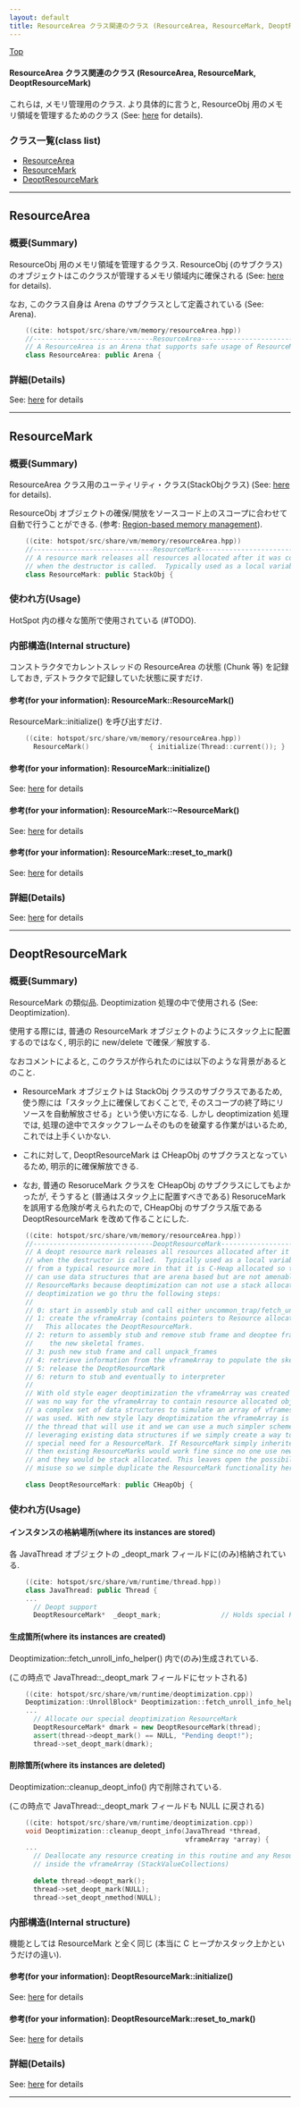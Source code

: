 ```yaml
---
layout: default
title: ResourceArea クラス関連のクラス (ResourceArea, ResourceMark, DeoptResourceMark)
---
```

[Top](../index.html)

#### ResourceArea クラス関連のクラス (ResourceArea, ResourceMark, DeoptResourceMark)

これらは, メモリ管理用のクラス.
より具体的に言うと, ResourceObj 用のメモリ領域を管理するためのクラス (See: [here](no28916VHS.html) for details).


### クラス一覧(class list)

  * [ResourceArea](#noJpQYu2DA)
  * [ResourceMark](#noLONQwF_I)
  * [DeoptResourceMark](#nojFGEEUyi)


---
## <a name="noJpQYu2DA" id="noJpQYu2DA">ResourceArea</a>

### 概要(Summary)
ResourceObj 用のメモリ領域を管理するクラス.
ResourceObj (のサブクラス) のオブジェクトはこのクラスが管理するメモリ領域内に確保される (See: [here](no28916VHS.html) for details).

なお, このクラス自身は Arena のサブクラスとして定義されている (See: Arena).


```cpp
    ((cite: hotspot/src/share/vm/memory/resourceArea.hpp))
    //------------------------------ResourceArea-----------------------------------
    // A ResourceArea is an Arena that supports safe usage of ResourceMark.
    class ResourceArea: public Arena {
```




### 詳細(Details)
See: [here](../doxygen/classResourceArea.html) for details

---
## <a name="noLONQwF_I" id="noLONQwF_I">ResourceMark</a>

### 概要(Summary)
ResourceArea クラス用のユーティリティ・クラス(StackObjクラス) (See: [here](no28916VHS.html) for details).

ResourceObj オブジェクトの確保/開放をソースコード上のスコープに合わせて自動で行うことができる.
(参考: [Region-based memory management](http://en.wikipedia.org/wiki/Region-based_memory_management)).


```cpp
    ((cite: hotspot/src/share/vm/memory/resourceArea.hpp))
    //------------------------------ResourceMark-----------------------------------
    // A resource mark releases all resources allocated after it was constructed
    // when the destructor is called.  Typically used as a local variable.
    class ResourceMark: public StackObj {
```

### 使われ方(Usage)
HotSpot 内の様々な箇所で使用されている (#TODO).

### 内部構造(Internal structure)
コンストラクタでカレントスレッドの ResourceArea の状態 (Chunk 等) を記録しておき, デストラクタで記録していた状態に戻すだけ.

#### 参考(for your information): ResourceMark::ResourceMark()
ResourceMark::initialize() を呼び出すだけ.


```cpp
    ((cite: hotspot/src/share/vm/memory/resourceArea.hpp))
      ResourceMark()               { initialize(Thread::current()); }
```

#### 参考(for your information): ResourceMark::initialize()
See: [here](no28916jZT.html) for details
#### 参考(for your information): ResourceMark::~ResourceMark()
See: [here](no31977Boa.html) for details
#### 参考(for your information): ResourceMark::reset_to_mark()
See: [here](no28916wjZ.html) for details



### 詳細(Details)
See: [here](../doxygen/classResourceMark.html) for details

---
## <a name="nojFGEEUyi" id="nojFGEEUyi">DeoptResourceMark</a>

### 概要(Summary)
ResourceMark の類似品. Deoptimization 処理の中で使用される (See: Deoptimization).

使用する際には, 普通の ResourceMark オブジェクトのようにスタック上に配置するのではなく, 
明示的に new/delete で確保／解放する. 

なおコメントによると, このクラスが作られたのには以下のような背景があるとのこと.

* ResourceMark オブジェクトは StackObj クラスのサブクラスであるため, 
  使う際には「スタック上に確保しておくことで, そのスコープの終了時にリソースを自動解放させる」という使い方になる.
  しかし deoptimization 処理では, 処理の途中でスタックフレームそのものを破棄する作業がはいるため, これでは上手くいかない.
  
* これに対して, DeoptResourceMark は CHeapObj のサブクラスとなっているため, 明示的に確保解放できる.

* なお, 普通の ResoruceMark クラスを CHeapObj のサブクラスにしてもよかったが, 
  そうすると (普通はスタック上に配置すべきである) ResoruceMark を誤用する危険が考えられたので, 
  CHeapObj のサブクラス版である DeoptResourceMark を改めて作ることにした.


```cpp
    ((cite: hotspot/src/share/vm/memory/resourceArea.hpp))
    //------------------------------DeoptResourceMark-----------------------------------
    // A deopt resource mark releases all resources allocated after it was constructed
    // when the destructor is called.  Typically used as a local variable. It differs
    // from a typical resource more in that it is C-Heap allocated so that deoptimization
    // can use data structures that are arena based but are not amenable to vanilla
    // ResourceMarks because deoptimization can not use a stack allocated mark. During
    // deoptimization we go thru the following steps:
    //
    // 0: start in assembly stub and call either uncommon_trap/fetch_unroll_info
    // 1: create the vframeArray (contains pointers to Resource allocated structures)
    //   This allocates the DeoptResourceMark.
    // 2: return to assembly stub and remove stub frame and deoptee frame and create
    //    the new skeletal frames.
    // 3: push new stub frame and call unpack_frames
    // 4: retrieve information from the vframeArray to populate the skeletal frames
    // 5: release the DeoptResourceMark
    // 6: return to stub and eventually to interpreter
    //
    // With old style eager deoptimization the vframeArray was created by the vmThread there
    // was no way for the vframeArray to contain resource allocated objects and so
    // a complex set of data structures to simulate an array of vframes in CHeap memory
    // was used. With new style lazy deoptimization the vframeArray is created in the
    // the thread that will use it and we can use a much simpler scheme for the vframeArray
    // leveraging existing data structures if we simply create a way to manage this one
    // special need for a ResourceMark. If ResourceMark simply inherited from CHeapObj
    // then existing ResourceMarks would work fine since no one use new to allocate them
    // and they would be stack allocated. This leaves open the possibilty of accidental
    // misuse so we simple duplicate the ResourceMark functionality here.
    
    class DeoptResourceMark: public CHeapObj {
```

### 使われ方(Usage)
#### インスタンスの格納場所(where its instances are stored)
各 JavaThread オブジェクトの _deopt_mark フィールドに(のみ)格納されている.


```cpp
    ((cite: hotspot/src/share/vm/runtime/thread.hpp))
    class JavaThread: public Thread {
    ...
      // Deopt support
      DeoptResourceMark*  _deopt_mark;               // Holds special ResourceMark for deoptimization
```

#### 生成箇所(where its instances are created)
Deoptimization::fetch_unroll_info_helper() 内で(のみ)生成されている.

(この時点で JavaThread::_deopt_mark フィールドにセットされる)


```cpp
    ((cite: hotspot/src/share/vm/runtime/deoptimization.cpp))
    Deoptimization::UnrollBlock* Deoptimization::fetch_unroll_info_helper(JavaThread* thread) {
    ...
      // Allocate our special deoptimization ResourceMark
      DeoptResourceMark* dmark = new DeoptResourceMark(thread);
      assert(thread->deopt_mark() == NULL, "Pending deopt!");
      thread->set_deopt_mark(dmark);
```

#### 削除箇所(where its instances are deleted)
Deoptimization::cleanup_deopt_info() 内で削除されている.

(この時点で JavaThread::_deopt_mark フィールドも NULL に戻される)


```cpp
    ((cite: hotspot/src/share/vm/runtime/deoptimization.cpp))
    void Deoptimization::cleanup_deopt_info(JavaThread *thread,
                                            vframeArray *array) {
    ...
      // Deallocate any resource creating in this routine and any ResourceObjs allocated
      // inside the vframeArray (StackValueCollections)
    
      delete thread->deopt_mark();
      thread->set_deopt_mark(NULL);
      thread->set_deopt_nmethod(NULL);
```


### 内部構造(Internal structure)
機能としては ResourceMark と全く同じ (本当に C ヒープかスタック上かというだけの違い).

#### 参考(for your information): DeoptResourceMark::initialize()
See: [here](no28916WPN.html) for details
#### 参考(for your information): DeoptResourceMark::reset_to_mark()
See: [here](no28916JFH.html) for details



### 詳細(Details)
See: [here](../doxygen/classDeoptResourceMark.html) for details

---

